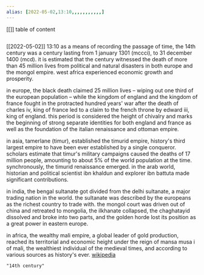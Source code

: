 ```yaml
---
alias: [2022-05-02,13:10,,,,,,,,,,,]
---
```

[[]]
table of content
```toc
```

[[2022-05-02]] 13:10
as a means of recording the passage of time, the 14th century was a century lasting from 1 january 1301 (mccci), to 31 december 1400 (mcd). it is estimated that the century witnessed the death of more than 45 million lives from political and natural disasters in both europe and the mongol empire. west africa experienced economic growth and prosperity.

in europe, the black death claimed 25 million lives – wiping out one third of the european population – while the kingdom of england and the kingdom of france fought in the protracted hundred years' war after the death of charles iv, king of france led to a claim to the french throne by edward iii, king of england. this period is considered the height of chivalry and marks the beginning of strong separate identities for both england and france as well as the foundation of the italian renaissance and ottoman empire.

in asia, tamerlane (timur), established the timurid empire, history's third largest empire to have been ever established by a single conqueror. scholars estimate that timur's military campaigns caused the deaths of 17 million people, amounting to about 5% of the world population at the time. synchronously, the timurid renaissance emerged. in the arab world, historian and political scientist ibn khaldun and explorer ibn battuta made significant contributions.

in india, the bengal sultanate got divided from the delhi sultanate, a major trading nation in the world. the sultanate was described by the europeans as the richest country to trade with. the mongol court was driven out of china and retreated to mongolia, the ilkhanate collapsed, the chaghatayid dissolved and broke into two parts, and the golden horde lost its position as a great power in eastern europe.

in africa, the wealthy mali empire, a global leader of gold production, reached its territorial and economic height under the reign of mansa musa i of mali, the wealthiest individual of the medieval times, and according to various sources as history's ever.
[wikipedia](https://en.wikipedia.org/wiki/14th%20century)
```query
"14th century"
```